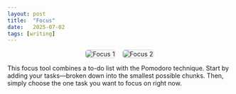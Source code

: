 ```yaml
---
layout: post
title:  "Focus"
date:   2025-07-02
tags: [writing]
---
```


<div style="display: flex; gap: 1rem; justify-content: center; align-items: flex-start;">
  <img src="{{ '/assets/images/focus1.png' | relative_url }}" alt="Focus 1" style="max-width: 45%; height: auto; border: 1px solid #ccc; border-radius: 6px;">
  <img src="{{ '/assets/images/focus2.png' | relative_url }}" alt="Focus 2" style="max-width: 45%; height: auto; border: 1px solid #ccc; border-radius: 6px;">
</div>

This focus tool combines a to-do list with the Pomodoro technique.
Start by adding your tasks—broken down into the smallest possible chunks. Then, simply choose the one task you want to focus on right now.

